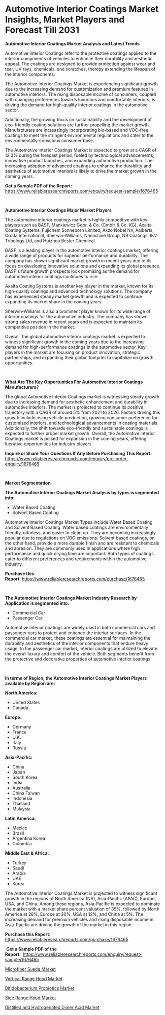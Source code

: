 <p><h1>Automotive Interior Coatings Market Insights, Market Players and Forecast Till 2031</h1></p><p><strong>Automotive Interior Coatings Market Analysis and Latest Trends</strong></p>
<p><p>Automotive Interior Coatings refer to the protective coatings applied to the interior components of vehicles to enhance their durability and aesthetic appeal. The coatings are designed to provide protection against wear and tear, UV rays, chemicals, and scratches, thereby extending the lifespan of the interior components.</p><p>The Automotive Interior Coatings Market is experiencing significant growth due to the increasing demand for customization and premium features in automotive interiors. The rising disposable income of consumers, coupled with changing preferences towards luxurious and comfortable interiors, is driving the demand for high-quality interior coatings in the automotive sector.</p><p>Additionally, the growing focus on sustainability and the development of eco-friendly coating solutions are further propelling the market growth. Manufacturers are increasingly incorporating bio-based and VOC-free coatings to meet the stringent environmental regulations and cater to the environmentally-conscious consumer base.</p><p>The Automotive Interior Coatings Market is expected to grow at a CAGR of 12.3% during the forecast period, fueled by technological advancements, innovative product launches, and expanding automotive production. The increasing adoption of advanced coatings to enhance the durability and aesthetics of automotive interiors is likely to drive the market growth in the coming years.</p></p>
<p><strong>Get a Sample PDF of the Report:&nbsp;</strong> <a href="https://www.reliableresearchreports.com/enquiry/request-sample/1676465">https://www.reliableresearchreports.com/enquiry/request-sample/1676465</a></p>
<p>&nbsp;</p>
<p><strong>Automotive Interior Coatings Major Market Players</strong></p>
<p><p>The automotive interior coatings market is highly competitive with key players such as BASF, Mankiewicz Gebr. & Co. (GmbH & Co. KG), Axalta Coating Systems, Fujichem Sonneborn Limited, Akzo Nobel NV, Aalberts, Croda International, Sherwin-Williams, Nanoshine Group, NB Coatings, IKV Tribology Ltd, and Huizhou Bester Chemical.</p><p>BASF is a leading player in the automotive interior coatings market, offering a wide range of products for superior performance and durability. The company has shown significant market growth in recent years due to its focus on developing innovative solutions and expanding its global presence. BASF's future growth prospects look promising as the demand for automotive interior coatings continues to rise.</p><p>Axalta Coating Systems is another key player in the market, known for its high-quality coatings and advanced technology solutions. The company has experienced steady market growth and is expected to continue expanding its market share in the coming years. </p><p>Sherwin-Williams is also a prominent player known for its wide range of interior coatings for the automotive industry. The company has shown strong sales revenue in recent years and is expected to maintain its competitive position in the market.</p><p>Overall, the global automotive interior coatings market is expected to witness significant growth in the coming years due to the increasing demand for high-performance coatings in the automotive sector. Key players in the market are focusing on product innovation, strategic partnerships, and expanding their global footprint to capitalize on growth opportunities.</p></p>
<p>&nbsp;</p>
<p><strong>What Are The Key Opportunities For Automotive Interior Coatings Manufacturers?</strong></p>
<p><p>The global Automotive Interior Coatings market is witnessing steady growth due to increasing demand for aesthetic enhancement and durability in automotive interiors. The market is projected to continue its positive trajectory with a CAGR of around 5% from 2021 to 2026. Factors driving this growth include rising vehicle production, growing consumer preference for customized interiors, and technological advancements in coating materials. Additionally, the shift towards eco-friendly and sustainable coatings is expected to further propel market growth. Overall, the Automotive Interior Coatings market is poised for expansion in the coming years, offering lucrative opportunities for industry players.</p></p>
<p><strong>Inquire or Share Your Questions If Any Before Purchasing This Report:</strong> <a href="https://www.reliableresearchreports.com/enquiry/pre-order-enquiry/1676465">https://www.reliableresearchreports.com/enquiry/pre-order-enquiry/1676465</a></p>
<p>&nbsp;</p>
<p><strong>Market Segmentation</strong></p>
<p><strong>The Automotive Interior Coatings Market Analysis by types is segmented into:</strong></p>
<p><ul><li>Water Based Coating</li><li>Solvent Based Coating</li></ul></p>
<p><p>Automotive Interior Coatings Market Types include Water Based Coating and Solvent Based Coating. Water based coatings are environmentally friendly, odorless, and easier to clean up. They are becoming increasingly popular due to regulations on VOC emissions. Solvent based coatings, on the other hand, provide a more durable finish and are resistant to chemicals and abrasion. They are commonly used in applications where high performance and quick drying time are important. Both types of coatings cater to different preferences and requirements within the automotive industry.</p></p>
<p><strong>Purchase this Report:&nbsp;</strong><a href="https://www.reliableresearchreports.com/purchase/1676465">https://www.reliableresearchreports.com/purchase/1676465</a></p>
<p>&nbsp;</p>
<p><strong>The Automotive Interior Coatings Market Industry Research by Application is segmented into:</strong></p>
<p><ul><li>Commercial Car</li><li>Passenger Car</li></ul></p>
<p><p>Automotive interior coatings are widely used in both commercial cars and passenger cars to protect and enhance the interior surfaces. In the commercial car market, these coatings are essential for maintaining the durability and aesthetics of the interior components that endure heavy usage. In the passenger car market, interior coatings are utilized to elevate the overall luxury and comfort of the vehicle. Both segments benefit from the protective and decorative properties of automotive interior coatings.</p></p>
<p>&nbsp;</p>
<p><strong>In terms of Region, the Automotive Interior Coatings Market Players available by Region are:</strong></p>
<p>
    <p> <strong> North America: </strong>
        <ul>
            <li>United States</li>
            <li>Canada</li>
        </ul>
        </p> 
    <p> <strong> Europe: </strong>
        <ul>
            <li>Germany</li>
            <li>France</li>
            <li>U.K.</li>
            <li>Italy</li>
            <li>Russia</li>
        </ul>
        </p> 
    <p> <strong> Asia-Pacific: </strong>
        <ul>
            <li>China</li>
            <li>Japan</li>
            <li>South Korea</li>
            <li>India</li>
            <li>Australia</li>
            <li>China Taiwan</li>
            <li>Indonesia</li>
            <li>Thailand</li>
            <li>Malaysia</li>
        </ul>
        </p> 
    <p> <strong> Latin America: </strong>
        <ul>
            <li>Mexico</li>
            <li>Brazil</li>
            <li>Argentina Korea</li>
            <li>Colombia</li>
        </ul>
        </p> 
    <p> <strong> Middle East & Africa: </strong>
        <ul>
            <li>Turkey</li>
            <li>Saudi</li>
            <li>Arabia</li>
            <li>UAE</li>
            <li>Korea</li>
        </ul>
    </p>
    </p>
<p><p>The Automotive Interior Coatings Market is projected to witness significant growth in the regions of North America (NA), Asia-Pacific (APAC), Europe, USA, and China. Among these regions, Asia-Pacific is expected to dominate the market with a market share percent valuation of 35%, followed by North America at 28%, Europe at 20%, USA at 12%, and China at 5%. The increasing demand for premium vehicles and rising disposable income in Asia-Pacific are driving the growth of the market in this region.</p></p>
<p><strong>Purchase this Report: </strong><a href="https://www.reliableresearchreports.com/purchase/1676465">https://www.reliableresearchreports.com/purchase/1676465</a></p>
<p>&nbsp;<strong>Get a Sample PDF of the Report:&nbsp;&nbsp;</strong><a href="https://www.reliableresearchreports.com/enquiry/request-sample/1676465">https://www.reliableresearchreports.com/enquiry/request-sample/1676465</a></p>
<p><strong></strong></p>
<p><p><a href="https://medium.com/p/1a26d8508ebf/edit">Microfiber Suede Market</a></p><p><a href="https://medium.com/p/c03f961e73dc/edit">Vertical Range Hood Market</a></p><p><a href="https://medium.com/p/66df03b266e1/edit">Bifidobacterium Probiotics Market</a></p><p><a href="https://medium.com/p/6c64ae8c574c/edit">Side Range Hood Market</a></p><p><a href="https://github.com/nicholepatriciadoylenwnrjr0/Market-Research-Report-List-1/blob/main/distilled-and-hydrogenated-dimer-acid-market.md">Distilled and Hydrogenated Dimer Acid Market</a></p></p>